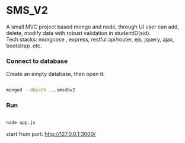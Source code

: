
SMS_V2
===================================
A small MVC project based mongo and node, through UI user can add, delete, modify data with robust validation in studentID(sid).  
Tech stacks: mongoose , express, restful api/router, ejs, jquery, ajax, bootstrap .etc.

### Connect to database 

Create an empty database, then open it:

```bash

mongod --dbpath ...smsdbv2

```

### Run 

```bash

node app.js

```
start from port: http://127.0.0.1:3000/



